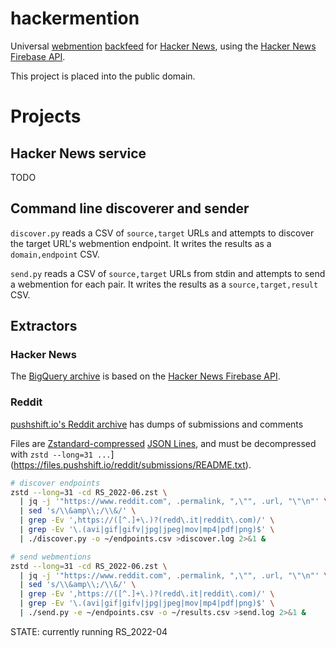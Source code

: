 # hackermention

Universal [webmention](https://webmention.net/) [backfeed](https://indieweb.org/backfeed) for [Hacker News](https://news.ycombinator.com/), using the [Hacker News Firebase API](https://github.com/HackerNews/API).

This project is placed into the public domain.


# Projects

## Hacker News service

TODO

## Command line discoverer and sender

`discover.py` reads a CSV of `source,target` URLs and attempts to discover the target URL's webmention endpoint. It writes the results as a `domain,endpoint` CSV.

`send.py` reads a CSV of `source,target` URLs from stdin and attempts to send a webmention for each pair. It writes the results as a `source,target,result` CSV.


## Extractors

### Hacker News

The [BigQuery archive](https://console.cloud.google.com/bigquery?p=bigquery-public-data&d=hacker_news&page=dataset) is based on the [Hacker News Firebase API](https://github.com/HackerNews/API).

### Reddit

[pushshift.io's Reddit archive](https://files.pushshift.io/reddit/) has dumps of submissions and comments

Files are [Zstandard-compressed](https://facebook.github.io/zstd/) [JSON Lines](https://jsonlines.org/), and must be decompressed with `zstd --long=31 ...`](https://files.pushshift.io/reddit/submissions/README.txt).

```sh
# discover endpoints
zstd --long=31 -cd RS_2022-06.zst \
  | jq -j '"https://www.reddit.com", .permalink, ",\"", .url, "\"\n"' \
  | sed 's/\\&amp\\;/\\&/' \
  | grep -Ev ',https://([^.]+\.)?(redd\.it|reddit\.com)/' \
  | grep -Ev '\.(avi|gif|gifv|jpg|jpeg|mov|mp4|pdf|png)$' \
  | ./discover.py -o ~/endpoints.csv >discover.log 2>&1 &

# send webmentions
zstd --long=31 -cd RS_2022-06.zst \
  | jq -j '"https://www.reddit.com", .permalink, ",\"", .url, "\"\n"' \
  | sed 's/\\&amp\\;/\\&/' \
  | grep -Ev ',https://([^.]+\.)?(redd\.it|reddit\.com)/' \
  | grep -Ev '\.(avi|gif|gifv|jpg|jpeg|mov|mp4|pdf|png)$' \
  | ./send.py -e ~/endpoints.csv -o ~/results.csv >send.log 2>&1 &
```

STATE: currently running RS_2022-04
